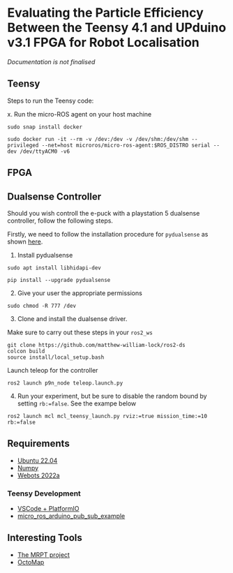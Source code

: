 # Evaluating the Particle Efficiency Between the Teensy 4.1 and UPduino v3.1 FPGA for Robot Localisation

*Documentation is not finalised*

## Teensy

Steps to run the Teensy code:

x. Run the micro-ROS agent on your host machine

```
sudo snap install docker
```

```
sudo docker run -it --rm -v /dev:/dev -v /dev/shm:/dev/shm --privileged --net=host microros/micro-ros-agent:$ROS_DISTRO serial --dev /dev/ttyACM0 -v6
```

## FPGA

## Dualsense Controller

Should you wish controll the e-puck with a playstation 5 dualsense controller, follow the following steps.

Firstly, we need to follow the installation procedure for ```pydualsense``` as shown [here](https://github.com/flok/pydualsense).

1. Install pydualsense

```
sudo apt install libhidapi-dev
```

```
pip install --upgrade pydualsense
```

2. Give your user the appropriate permissions

```
sudo chmod -R 777 /dev
```

3. Clone and install the dualsense driver.

Make sure to carry out these steps in your ```ros2_ws```

```
git clone https://github.com/matthew-william-lock/ros2-ds
colcon build
source install/local_setup.bash
```

Launch teleop for the controller 
```
ros2 launch p9n_node teleop.launch.py
```

4. Run your experiment, but be sure to disable the random bound by setting ```rb:=false```. See the exampe below

```
ros2 launch mcl mcl_teensy_launch.py rviz:=true mission_time:=10 rb:=false
```

## Requirements

- [Ubuntu 22.04]()
- [Numpy]()
- [Webots 2022a](https://github.com/cyberbotics/webots/releases/tag/R2022a)

### Teensy Development
- [VSCode + PlatformIO](https://platformio.org/)
- [micro_ros_arduino_pub_sub_example](https://github.com/botamochi6277/micro_ros_arduino_pub_sub_example)

## Interesting Tools
- [The MRPT project](https://github.com/MRPT/mrpt)
- [OctoMap](https://github.com/OctoMap/octomap)
